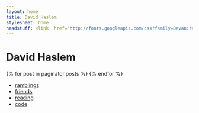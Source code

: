 ```yaml
---
layout: home
title: David Haslem
stylesheet: home
headstuff: <link  href="http://fonts.googleapis.com/css?family=Bevan:regular" rel="stylesheet" type="text/css" >
---
```


David Haslem
============

{% for post in paginator.posts %}
{% endfor %}

<nav>
<ul>
  <li><a class="twitter" href="http://twitter.com/therabidbanana">ramblings</a></li>
  <li><a class="facebook" href="http://facebook.com/therabidbanana">friends</a></li>
  <li><a class="newsblur" href="http://therabidbanana.newsblur.com">reading</a></li>
  <li><a class="github" href="http://github.com/therabidbanana">code</a></li>
</ul>
</nav>
